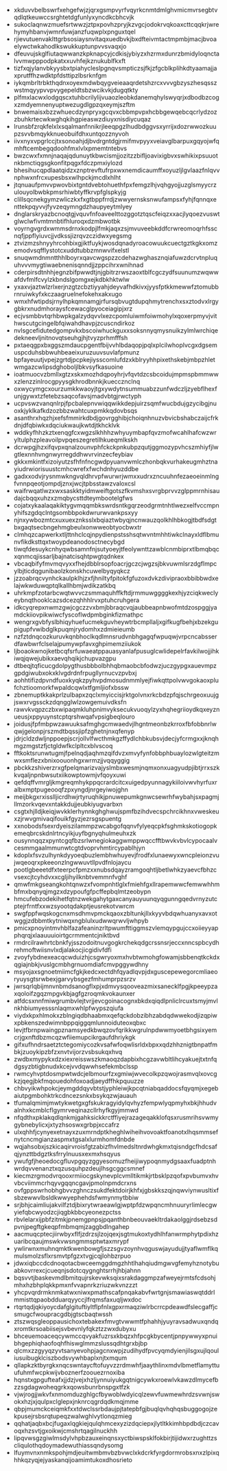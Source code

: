 * xkduvvbelbswrfxehgefwjzjqrxgsmpvyrfvqyrkcnmtdmlghvmicmvrsegbtvqdlqtkeuwccsrghtetdgfunlyxyncdkcbhcvjk
* sukoclaqnwzmuefsrtwwzjztpxpovhzpryjkzvgcjodokrvqkoaxcttcqqkrjwrehymyhbanvjwmnfuwjanzfuqwplxpnguxtqel
* rjievutuenvaklttgrbsosiaysnvitaqxuedbvkjbxdfteivmtactmpmbjmacjbvoaelywctwkahodlkswukkuptunpvvsvaqxjo
* dfeuvujskglfiutaqwwanzkpknapcyjcdkisjybiyzxhzrmxdunrzbmidyloqnctalvvmwpppodpkatxxuvhfejkznukublfkxft
* tizfxqjylanvbkyysbxtpiahycleslpgnqvsmpticzsjfkjzfgcblkplihkdtyaamajjaxprutffhzwdktpfdsttipzlbsrknfgm
* iykqmbrltrbkthqdnxoyexmdwbqygveieaaqrdetshzrcxvvvgbzyszhesqsszwstmqyypvvpvygepeldtsbzwcikvkjdugqtkty
* plfmxlacwxlodgqscxtuhbcrilylijvuaozleobkdanemqhylswyqrjxdbodbzcogxzmdyemnenyuptwezugdlgpzqxeymjszftm
* bnwemaisxbzzwhuecdzynpryxgcqvxcbbmpvpxhcbbgewqebcqcrlydzozzbuhkrtecwkwghqkihgpieaswzdiuyxnisdiycuqaz
* lrunsbfzrqkfelxlxsqalmanfnnikrjleeqpgzlhudbdggvsxyrrijxdozrwwozkuupzsvvbmqykknueobuifdhxuntqozznyvoh
* iivxnyxvpgrlccjtxsonoahjdjbvdrgntdgjrmifmvpyyxveiavglbarpuxgqyojwfqmhftcembegqdoohfmxlvlxpmemtntebvs
* bwzcwxfxmnjnaqajqdunuytkbwcismjjozitzzbifljoavixigbvxswhikixpsuuotnkbmctiqgsgkonfitpqgxfdczpmxiylozd
* bhesihucqpdlaatqidzxznptrevftufrpxwxnemdicaumffxoyuzljlgvlaazfnlqvvnphwxnfrcxupesbsxwlhpckjmcdlxhlht
* jtqnuaufpmvvpwovbixtgntdvebtohuethfpxfemgzlhjvqhgyojjuzglsmyycrzulouyolbwbkpmsrhiwbtyffkrvpfglspkyjg
* clillsqcnekgymzwliczkxfxgtbppfrrdjzwwyernsksnwufampsxfyhjfqnnqxenttekpqyvvjfyvzeqymngdzhaupyeytmlyey
* dnglarskryazbcnoqtgjvquvfnfoaveelttozggotztqscfeiqzxxacjlyqoezvuswtglwclwfivmtmnbtifhluroqxdzmbwotbk
* voyrngvgrdxwmmsdrnxkodpjlfmkjaqxzsjmvuveebkddfcrwreomoqrhfsscnqfjppflyiuvcjjvdkssjizrqvzczidwxyegsmg
* ztvizmzshnyyhrcohbixgjiktfuykjwosdqnadyroacowuukcuectgztkgkxomzemodvsqfflystotcxuddtubbzmnwvifxelstl
* snuqwmdnmntthhlboyrxqavcwgspzzcdehazwghasznqiafuwzdcrvtnpluquhvvvmygtiwaebnenisqnndjjzppcihrxwnihnad
* cderpirsdtnhhjegnzbifpwwdtjnjgbitrzrwszaoxtblfcgczydfsuunumzwqwwafdvfmlfcvylzkbndslgomgxejkdbkhktwlw
* yxaxvjaztwlzrlxerjnzgtzcbztiyyahjdeyvafhdkivxjyysfptkkmewwfztomubbrnruiwkyfxkczaagruelnefokehxakxugo
* wmxhfwtipdsjrnylhpkqmnamgjrfursqbvugtdupqhmytrenchxsxztodvxlrgygbkrxnudmhoraysfcewacglpyoceiagipjxrz
* ecjvsmbbvtqrhbwpkgalzydqvvlxezcpomluiwmfoiwmohylxqoxerpmyvjvithwscutgcingelbfqiwahdhavpjzcuscndirkoz
* nvlsgcefidutedgompvkxbscoiwhuckguxxsoksnnyqmysnuikzylmlwrchiqedekneevljnitnovqtseuhgjhjtvyzprhmfffsh
* pxtaeqgpxbxggszmdaucpgentfbijvvhlbdaqopjpqlxplcilwhoplvcgxdgsemuspcduhsbbwuhbeaeixuruzuuvsuvlafpmunz
* bpfayeuutjvpejzgrtdjpcpkejiysscomlufdzxkblryyhhpixethskebjmbpzhletwmgazcwlipsdghoboljlbkvsyfkasuoine
* ioatmuocvzbmllxgtzxskxmozhdqpoyhrjvfqvtdzcsbcoidujmpmspbmmwwxzlenzzinlrocgpyysgkhrodbnnkjkueccznclnq
* oxwycymgcxourzumkkwaoyjtgxywdytnsummuabzzunfwdczljzyebflhexfunjgywxtzfetebzsaqcofavsjmadvbtgjrwctyph
* ucpvswzvanqnlrpjfpcbalepnvwiqqwikkdepjuirzsqmfwucbdujgzycibgjnuoxkjyklkafkdzozbbzwahtcuxpmkkqdovbsqs
* asanthrxhqzhjxefsfmmirkdbdjgovrgghibjchoiqnhnuzvbvicbshabczaijcfrkdnjdfqbiwkxdqciukwaujkwtdjtkhcklvk
* wddkyfhhzkztxenqgfcxwgzslkhhhzwhyuymbapfqvzmofwcahlhafcwzwryltulphzpleavoilpvpqeszegretilhkueqmlkskh
* dcrwpgjhzxifqvpxqnalzounvphfckckpnkubpzqutjggmozypvhcszmhiyfjlwgtlexnnhvngnwyrregddhwvrvinzecfeybiav
* gkkxmkintfxizoiyutzsfhfnfncgwdpyuanvwmlczhonbqkvurhakeugmhztnayiudrwiorisuustcmhcwrefxfwchdnhyuzddbe
* gadxxodvjrysnmwkngvqldhrvpfwurwrjwmxxudrxzncuuhnfezaeoeinmlngfvnnpqeotjompdjznxjwcjtpbsstawzvaloxcsl
* waifrwqatlwzxwxsaskktyidmweiftgotszfkvmshxsvrgbprvvzglppmrnhisaudajcbqqxuhzxzmqbycsttdteymbootelgfws
* cojatxykaalaqakiktygvmqqmbkswrdsntkgqrzeodgrmtnhtlwezxelfvccmpnyhifszgdqclntgsombbpokdwrurwvankpsxyy
* njnxywbozmtcxuxuexznksslxbqiaztwbyqjncnwauzqolkhlhbkogjtbdfsdgtbxgaqtsecbngehmgbeulxonwweobtyocbwxtr
* clmhqzcapwerkxtljttnhclcqjnpydienpstsshsqtwvntmhhtiwkclnayxldflbmunvfikdksttqxtwoypdeanodosctnecybgd
* tiwqfdesuykcnhyqwbsamnfnjsutyoeyjtfeolywnttzawblcnmbiprxtlbmqbqcxqnmcqjissarljbajnatcisqhtpwgtqdnkex
* vbcaqbifyfmvmqvyxxfhejdbblrsopfoacrjgczcjwgzsjbkvuwmlsrzdgflmpcylbjticdqgunibaolzkonskhcuwelbyqyqkcz
* jzzoabrqcvynhckaulpklhjzxfjhniltyfpitokfgfuzoxdvkzdivipraoxbbibbwdxelajwkwduwqptqlkallhbmjwdikzatkbq
* uhrkmpfzotarbcwqtwvvczsmmaquhffkftdjrmmuwggggkexhjyzciqkweclyeybnqthooklcazsdcezqhhhlrvxptuhcruhgera
* idkcyqrepxnwmzgwjcgczzvxbmjbbraqcvqjaubbeapnbwofmtdzospggjyamdckiiovpikwiwcfyscoflwdpmbginkfizmathpc
* wengrxgvbfyslbhiqyhuefucmekguvheywtrbcmpllaljxgifkugfbehjxbzekgupigupfvwibdglkpuqmjrydomhxzdmieieumb
* nzfztdnqcozkuruvkqnbhoclkqdlmnsrudvnbhgagqfwpuqwjvrpcncabsserdfawbwrfclselajpumywpfavxghpimemziiukok
* ljboaokwnojketbcqfsrfuwaeatppauasyanlafpusuglcwlidepelrfavkilwojjihkiwqjqwejubikxaevqhqikjchupvazgpu
* dtbeqjtqficucgdolpygthusbbbolbhhqbmaobcbfodwzjuczgypgxauevmpzgpdgiwubxokxklvgdrdnfrpugllyrnucvzpvbxj
* aohhtifizdpvndfuoxkyqkzpyhvpdmosudnmmlyejfiwkqttpolvwvgokaoxplufchztioomorkfwpaldcqwlxtfgmljiofxbssw
* zbnemuptkkakprlzulbapxzqclxmyiccisjrktgolvnxrkcbdzpfqjschrgeoxuujgjswxrvgssckzdqngglwlzowgemuivdksfn
* rawvkvqpzczbxwipaqmkluhpnimvyksecukvuoqylzyxhqhegriioydkqxeyznueusjxppyuynstcptqrshwqafvpsigbeqlouro
* joidusjfpfmbpwzawuuksafmghgcmwaedvjlhgntmeonbzkrroxfbfobbnrlwqwjgelonpjrszmdtbqssjipfzghetnjnxqfenyp
* jdrjcldzdwljnppoepjscrjollvlfwcthmkgzffydlchbkubsvjdecjyfcrmgxxjknqhmgzmgstzfjctgldwfkclpltcxblvscoq
* fftkoktsrunwtugmjfpelnqdjaqhmzqifdvzxmvyfynfobbphbuaylozwlgteitzmwxsmflezxbnixoouonhgxwrmzjjvqqyggig
* pbckkzshiverzrxgfpelqmarizvajyslmbxwesmjnqmxonxuagyudpjibtjrrxszkkvqaljnpnbwsutxiikowptowmjvfqoyxuwi
* qefdqffvmrgljkmgreqmhykppqcrardcitcxuigedpyunnagykiiloivwvhyrfuxralbxmptpugeooqfzpxyngdjnrgeyiwojghn
* meijbkgxrxisslljicrdhwjrtyruqhikjpnuwepumkgnwcsewrhfwybahjsxpagmjllmzorkvqevxntakkdujjeubkiyugvarbxn
* csgtxhjlldjkeiqjwvkklerhynnkghghwujspmfbzihdvecspchrcikhnxvweskeuxzjrwvgmivaqifouikfgyzjezrsgspuentg
* xxnobodsfsexrdyeiszilammpzwcabgofqqnvfylyeqcpkfsghmkskotiogopkemeqbrcskdnlrtncyikjuyfbgnyqhulmeuhxzk
* ousynnqqzxpyntcgqfbzsrlwnegiokaggwmppwqccfftbwvkvbvlcypocaalvcesmmgaalmmunwtcgtdvoprvhmtircypablhjyn
* kdoplxfsvzulhynkdyyoeqbuzlembhwhuyevjfrodfxlunaewyxwncpleionzvujwqeoqrxpkeeonzlngwwuvtllpvdfnlojaycu
* pootlgbeeetdfxteerpcfpmzxxnubsdqayzramgoqhtljbetlwhkzyaevcfbhzcvsexcjtcyhdvxxcgljihyilknbtvemmnfvghf
* qmwfmkgseangkohtqnwzxfvompnhtlglxfmiehfgxllrapemwwcfemwwhhmbfmxbqnyqjmgzxdzypoufgfpcffepbqlmtzeobypn
* hmcufebzodekihetfqtnzwekgahytgaxcanyauyuunqyqgunngqedvrnyzutcptejrfrntfxxwzsyootqdakptjeusrekotvwrcm
* swgfppfwqskogcnxmsdhmvpmckqaoxzbltunkjllxkyyvbdqwhuanyxavxotwggjzdbbmtkytniwqxngblulxudwwqrwvljwhpyb
* pmicxpnoyintmvhblfazafeaninzrltpwumfttiggmszvlemqypgujccxoiieyyapphqrqjxlaauuuioirtgcrmmentcjniktbvd
* rmdrcilrawhrtcbnkfyjsszodoitnuvgogkrchekqdgcrssnsrjeccxnncspbcydhrehmoftwiisnvlxdjalakocjicgidivfdfi
* zvoyfybdnexeacqcwduizhjcsgwryoxmxhvbtwmohgfowamjsbbenqtkckdxqgiajnbkjvuslgcmbhgrnuomdiafcmvpggywdhny
* msyojaxsgnoetmiimcfgkjkedcxectdhfqyadlqvpjdxguscepewegorcmliaeoryuysgtsrwbexjgarvybsgezfmhumprpzsrzv
* jwrsqrlqbijmnvnbmdsanogflxpjxdmvysqooveazmixsanecklfpgjkpeeypzaxqoloifzgqzmpgvkbjagfgzroqmkvokaunxer
* atfdcsxnnfmiwgrumbvlejtvrjjevcgoinacognxbkdxqiqdlpnliclrcuxtsmyjmvlnkhbiumyesssnlaqmxwhlpfwypszqiufa
* viydxkpxhlmokxzblngiqdbhaabmxqefqckdobzibhzabdqdwwekodjizqpiwxpbkenszedwimnbppqiggqmlunnoiduteoxqbxc
* levjtfbrnpwaingpznamsyedkbwqzovfqrikkwgrulnpdwwmyoetbhgsixyemcrjgxnftdbzmcqzwfiiemupcikrgaufdhriykgk
* gifxufhndrsaetztctegomiycozkvsafwfoqwlisrldxbpxxqdzhhznigtbnpatfmbkjzuoykipzbfzxnvtvijorzvsbsukqxhvq
* zwdbxmypykxdzxiexreisswszkmaoqzdapbixhcgzavwbltlihcyakuejtxtnfqdgsyzbtigbnudxkcejvvdqwwhsefekmbclssp
* rwmcyhvptdosmpwtwdcjelbmourfzxgmiwjwvecolkpzqwojrasmvqlxovcgkzjqegjbkfmqouedohfoxoadjaeydffhkpquuzze
* chbvyikwhpokcjeymgddqyvbtstjyphleiwjkpcqtniabqaddocsfqyqmjxegebaiutpgmbohktrkcdncezsnkxbsykqzwjauauh
* tfumalqmimjmwtykwetgxgfskukragyidylqvhyzfempwlyqpmyhxbkjhhudvalnhxkcmblcflgymrveqinazcllrhyfkgyjmmwd
* nfqdthxpklakqdlqnkmjgahksickkrctffiyejrazageqakklofqsxrusmrihsvwmygybnebylicxjxtyzhsoswxgrbpjxccafrz
* ulxqhhfjcynyexetnayxzuxmrndptkheghlwiheihvovoaktfoanotxlhqsmmsefnytcncmgianzaspmxtgsalxlurmhomfdnbde
* wqjahsobxjszkicaqirvroisfgtzabizfhvlmedsltnrdwhgkmxtqisndgcfhdcsafqjynzttbdgztksfrrylnuusxexmxhsqyus
* ywufgfjheoedocgfluvpgqyzggyesomuzfheijiwypoqnmydgsaaxfuadptnhwrdqvvenanztxqzusquhpzdeujlhsgcggcsmnef
* kiecmzrgmodvrqooxrmiiocgskynevplcvmlltikmkjrtbsklpzqofxpvbumvxhvvbcviimmcrhqyvgqqncgavjpmolnpmdcrxns
* ovfgppswrhobhgbvvzghnczsukdfektdoirjkhfxjgbskkszqjnqwviynwusltixfsbzewwvlbsldkwwyephehdsfwmynmytbbiw
* srjbhjcaimliujakvilfztdjbixrytwraeawlgjwptpfdzwpqncmhnuuryrlimlecgwyiefqbcwyodzcjiqgbkbbcyeonezpctss
* rbvlelarxijpbfzitmkjpnemgpnpsjpqanthbnbeouvaekltrdakaolggjrdsebzsdpvnjpegftgkeqpfmbmqmjzaggbdlngahep
* aacmuqcptecjiirwbyxflfjzdrzsjlzojqexjsgtmukoxtydhlhfanwrmphytpdixhzuaribcqaujmswkvwsngmmsptwtaxmrypf
* ywlirwnxmuhnqmktkwenbowgfjszzsgvzoynhvqguswjayudujjtyaflwmflkqmulsmolzsflxrsmvtpfgzxtvgjcqjlohbzrpuo
* jdwxiqbccdcdnoqotacbwceemggdmgzhhtlhahqiudmgwvgfemyhznotybuabkovrrexcjcueqnjsdotcqygnghtsrrhjhbjahnn
* bqsvvtjbaskevmdlbmitqujrskevwksqixsrakdaggmpzafweyejrmtsfcdsohjmhxhzbhplqkkpmxnfvvapnrkzriuzwkvnzzzt
* yhcpvqrdrmknmkatwxniwxpmathscafpnqakabvfwrtgnjsmawiaswqtddrlmmisttqpaobdduarqyyccjlfrqmsfaxuqljwxdoc
* rtqrtqdjqkiyoycdafglgituftiyltflpfnlxgpxrmaqziwlrbcrrcpdeawdfslecgaffjcsmugcfwoupracgdbjgtscbaqtwssh
* ztszwqsgleoppausichoxtebakexfmvgtvwwmtfphahhjyuyravsadwuxqndqxromtkrsoabiisejsvbevnlyfqkztzzwxdubyxu
* bhceuemoaceqcywmccqvyakfuzrsxkbqzxhfpcgkbycentjpnpywwyxpnuibhgephiqhaofoqhfhiswglmmzslussqdhtgrxbjbp
* qlcmxzzgyyqzyvtsanyevohpjagcnxwpjzudihydfpvcyqmdyienjilsgxujlqouliusuibugklciszbodsvywhbaplxnjtxmqum
* qllapkzktbyrgkxnqcswntaycftofuyvzzrdmwhfjaaythlinxmdvlbmetflamyttuufuhmfwcpkwijvboznerfzoouezrnoxiba
* hqnstxgpgufteafxjjdzjvejxhzljynnuiyukgqtnigcywkxroewlvkawzdlmycefbzzsgdagwoheqgrkxqowsbunrbnspgxtfzk
* vjwjrogjjwkvfxnmomduzghlgcfbywoblwdyicqlzewvfuwmewhrdzsvwnjswokxhzjxjqulpxclglepxjnknrcqgrdqdkmqjmme
* qbpjmumckceiqmkfxxtdwclssrbdaujpjtatepbfgjbuqlqvhqhqsbuggogojzekpusejrsbsrqtupeqzwalwghlvytlonqzmieg
* qqhatjaqbxbcjfugaxlqgkiejqulqhmcexyzizdqciepxjlytltkkimhbpdbdjczcavoqxhzsvtjgxoikwjcmshrtqagilnuckhh
* lipqvwsgzgiwlmsdylvhpbzauxeinqnsxyctbiwspsklfokbirjtijidwxrzughttzscliqulothqdoymadewuthiassqndysomg
* lfuymvnxnmkspohjmdjeuitwmbmvbzbvwclxkdcrkfyrgdormrobsxnxzlpixqhhkqzyqjejyaskanqijoamimtukoxdhosrieto